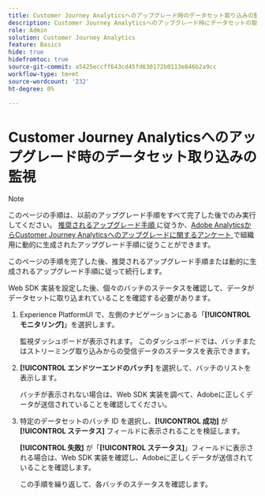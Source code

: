 ```yaml
---
title: Customer Journey Analyticsへのアップグレード時のデータセット取り込みの監視
description: Customer Journey Analyticsへのアップグレード時にデータセットの取り込みを監視する方法を説明します
role: Admin
solution: Customer Journey Analytics
feature: Basics
hide: true
hidefromtoc: true
source-git-commit: a5425eccff643cd45fd630172b0113e646b2a9cc
workflow-type: tm+mt
source-wordcount: '232'
ht-degree: 0%

---
```


# Customer Journey Analyticsへのアップグレード時のデータセット取り込みの監視

>[!NOTE]
> 
>このページの手順は、以前のアップグレード手順をすべて完了した後でのみ実行してください。 [ 推奨されるアップグレード手順 ](/help/getting-started/cja-upgrade/cja-upgrade-recommendations.md#recommended-upgrade-steps-for-most-organizations) に従うか、[Adobe AnalyticsからCustomer Journey Analyticsへのアップグレードに関するアンケート ](https://gigazelle.github.io/cja-ttv/) で組織用に動的に生成されたアップグレード手順に従うことができます。
>
>このページの手順を完了した後、推奨されるアップグレード手順または動的に生成されるアップグレード手順に従って続行します。

<!-- Should we single source this instead of duplicate it? The following steps were copied from: /help/data-ingestion/aepwebsdk.md-->

Web SDK 実装を設定した後、個々のバッチのステータスを確認して、データがデータセットに取り込まれていることを確認する必要があります。

1. Experience PlatformUI で、左側のナビゲーションにある「**[!UICONTROL モニタリング]**」を選択します。

   監視ダッシュボードが表示されます。 このダッシュボードでは、バッチまたはストリーミング取り込みからの受信データのステータスを表示できます。

   <!-- insert screenshot -->

1. **[!UICONTROL エンドツーエンドのバッチ]** を選択して、バッチのリストを表示します。

   バッチが表示されない場合は、Web SDK 実装を調べて、Adobeに正しくデータが送信されていることを確認してください。

   <!-- insert screenshot -->

1. 特定のデータセットのバッチ ID を選択し、**[!UICONTROL 成功]** が **[!UICONTROL ステータス]** フィールドに表示されることを検証します。

   **[!UICONTROL 失敗]** が「**[!UICONTROL ステータス]**」フィールドに表示される場合は、Web SDK 実装を確認し、Adobeに正しくデータが送信されていることを確認します。

   この手順を繰り返して、各バッチのステータスを確認します。





